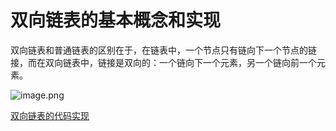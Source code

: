 # 双向链表的基本概念和实现

双向链表和普通链表的区别在于，在链表中，一个节点只有链向下一个节点的链接，而在双向链表中，链接是双向的：一个链向下一个元素，另一个链向前一个元素。

![image.png](https://p3-juejin.byteimg.com/tos-cn-i-k3u1fbpfcp/793bb22b7adf42a49c34fa12f7f62744~tplv-k3u1fbpfcp-watermark.image)

[双向链表的代码实现](https://github.com/PacktPublishing/Learning-JavaScript-Data-Structures-and-Algorithms-Third-Edition/blob/master/LearningJavaScriptDataStructuresandAlgorithmsThirdEdition_Code/src/js/data-structures/doubly-linked-list.js)
